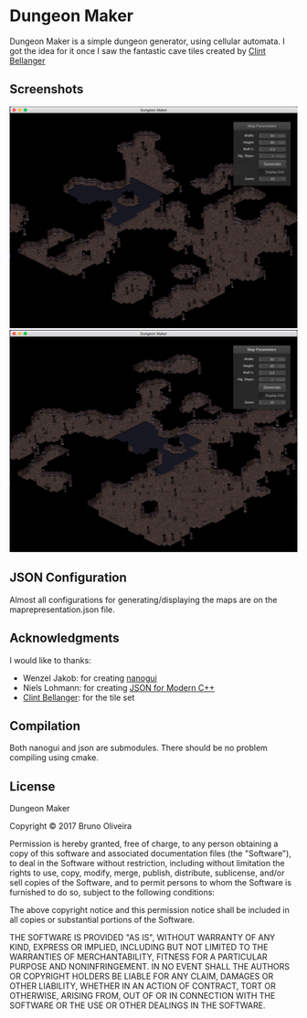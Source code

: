 # Dungeon Maker

Dungeon Maker is a simple dungeon generator, using cellular automata.
I got the idea for it once I saw the fantastic cave tiles created by [Clint Bellanger](https://opengameart.org/content/cave-tileset)


## Screenshots
![Screenshot](https://github.com/indie-at-github/dungeon-maker/raw/master/resources/ScreenShot1.png "Screenshot")
![Screenshot](https://github.com/indie-at-github/dungeon-maker/raw/master/resources/ScreenShot2.png "Screenshot")

## JSON Configuration
Almost all configurations for generating/displaying the maps are on the maprepresentation.json file.

## Acknowledgments
I would like to thanks:
  * Wenzel Jakob: for creating [nanogui](https://github.com/wjakob)
  * Niels Lohmann: for creating [JSON for Modern C++](https://github.com/nlohmann/json)
  * [Clint Bellanger](https://opengameart.org/content/cave-tileset): for the tile set

## Compilation
Both nanogui and json are submodules. There should be no problem compiling using cmake.

## License

Dungeon Maker

Copyright © 2017 Bruno Oliveira

Permission is hereby granted, free of charge, to any person obtaining a copy of this software and associated documentation files (the "Software"), to deal in the Software without restriction, including without limitation the rights to use, copy, modify, merge, publish, distribute, sublicense, and/or sell copies of the Software, and to permit persons to whom the Software is furnished to do so, subject to the following conditions:

The above copyright notice and this permission notice shall be included in all copies or substantial portions of the Software.

THE SOFTWARE IS PROVIDED "AS IS", WITHOUT WARRANTY OF ANY KIND, EXPRESS OR IMPLIED, INCLUDING BUT NOT LIMITED TO THE WARRANTIES OF MERCHANTABILITY, FITNESS FOR A PARTICULAR PURPOSE AND NONINFRINGEMENT. IN NO EVENT SHALL THE AUTHORS OR COPYRIGHT HOLDERS BE LIABLE FOR ANY CLAIM, DAMAGES OR OTHER LIABILITY, WHETHER IN AN ACTION OF CONTRACT, TORT OR OTHERWISE, ARISING FROM, OUT OF OR IN CONNECTION WITH THE SOFTWARE OR THE USE OR OTHER DEALINGS IN THE SOFTWARE.
